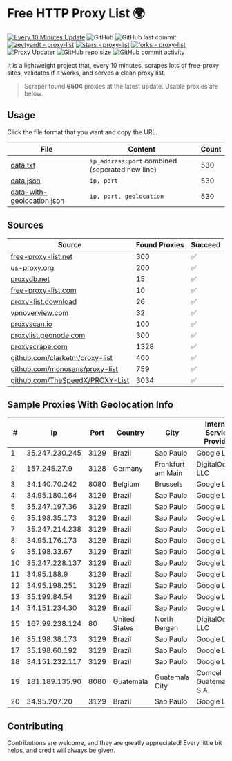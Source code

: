 
# Free HTTP Proxy List 🌍

[![Every 10 Minutes Update](https://github.com/mertguvencli/http-proxy-list/actions/workflows/main.yml/badge.svg?branch=main)](https://github.com/mertguvencli/http-proxy-list/actions/workflows/main.yml)
![GitHub](https://img.shields.io/github/license/mertguvencli/http-proxy-list)
![GitHub last commit](https://img.shields.io/github/last-commit/mertguvencli/http-proxy-list)
[![zevtyardt - proxy-list](https://img.shields.io/static/v1?label=zevtyardt&message=proxy-list&color=blue&logo=github)](https://github.com/zevtyardt/proxy-list "Go to GitHub repo")
[![stars - proxy-list](https://img.shields.io/github/stars/zevtyardt/proxy-list?style=social)](https://github.com/zevtyardt/proxy-list)
[![forks - proxy-list](https://img.shields.io/github/forks/zevtyardt/proxy-list?style=social)](https://github.com/zevtyardt/proxy-list)
[![Proxy Updater](https://github.com/zevtyardt/proxy-list/workflows/Proxy%20Updater/badge.svg)](https://github.com/zevtyardt/proxy-list/actions?query=workflow:"Proxy+Updater")
![GitHub repo size](https://img.shields.io/github/repo-size/zevtyardt/proxy-list)
[![GitHub commit activity](https://img.shields.io/github/commit-activity/m/zevtyardt/proxy-list?logo=commits)](https://github.com/zevtyardt/proxy-list/commits/main)

It is a lightweight project that, every 10 minutes, scrapes lots of free-proxy sites, validates if it works, and serves a clean proxy list.

> Scraper found **6504** proxies at the latest update. Usable proxies are below.

## Usage

Click the file format that you want and copy the URL.

|File|Content|Count|
|----|-------|-----|
|[data.txt](https://raw.githubusercontent.com/mertguvencli/http-proxy-list/main/proxy-list/data.txt)|`ip_address:port` combined (seperated new line)|530|
|[data.json](https://raw.githubusercontent.com/mertguvencli/http-proxy-list/main/proxy-list/data.json)|`ip, port`|530|
|[data-with-geolocation.json](https://raw.githubusercontent.com/mertguvencli/http-proxy-list/main/proxy-list/data-with-geolocation.json)|`ip, port, geolocation`|530|

## Sources

|Source|Found Proxies|Succeed|
|------|-------------|-------|
|[free-proxy-list.net](https://free-proxy-list.net)|300|✅|
|[us-proxy.org](https://www.us-proxy.org)|200|✅|
|[proxydb.net](http://proxydb.net)|15|✅|
|[free-proxy-list.com](https://free-proxy-list.com/?page=&port=&type%5B%5D=http&type%5B%5D=https&up_time=0&search=Search)|10|✅|
|[proxy-list.download](https://www.proxy-list.download/HTTP)|26|✅|
|[vpnoverview.com](https://vpnoverview.com/privacy/anonymous-browsing/free-proxy-servers)|32|✅|
|[proxyscan.io](https://www.proxyscan.io)|100|✅|
|[proxylist.geonode.com](https://proxylist.geonode.com/api/proxy-list?limit=300&page=1&sort_by=lastChecked&sort_type=desc&protocols=http,https)|300|✅|
|[proxyscrape.com](https://api.proxyscrape.com/v2/?request=displayproxies&protocol=http&timeout=10000&country=all&ssl=all&anonymity=all)|1328|✅|
|[github.com/clarketm/proxy-list](https://raw.githubusercontent.com/clarketm/proxy-list/master/proxy-list-raw.txt)|400|✅|
|[github.com/monosans/proxy-list](https://raw.githubusercontent.com/monosans/proxy-list/main/proxies/http.txt)|759|✅|
|[github.com/TheSpeedX/PROXY-List](https://raw.githubusercontent.com/TheSpeedX/PROXY-List/master/http.txt)|3034|✅|


## Sample Proxies With Geolocation Info

|#|Ip|Port|Country|City|Internet Service Provider|
|-|--|----|-------|----|-------------------------|
|1|35.247.230.245|3129|Brazil|Sao Paulo|Google LLC|
|2|157.245.27.9|3128|Germany|Frankfurt am Main|DigitalOcean, LLC|
|3|34.140.70.242|8080|Belgium|Brussels|Google LLC|
|4|34.95.180.164|3129|Brazil|Sao Paulo|Google LLC|
|5|35.247.197.36|3129|Brazil|Sao Paulo|Google LLC|
|6|35.198.35.173|3129|Brazil|Sao Paulo|Google LLC|
|7|35.247.214.238|3129|Brazil|Sao Paulo|Google LLC|
|8|34.95.176.173|3129|Brazil|Sao Paulo|Google LLC|
|9|35.198.33.67|3129|Brazil|Sao Paulo|Google LLC|
|10|35.247.228.137|3129|Brazil|Sao Paulo|Google LLC|
|11|34.95.188.9|3129|Brazil|Sao Paulo|Google LLC|
|12|34.95.198.251|3129|Brazil|Sao Paulo|Google LLC|
|13|35.199.84.54|3129|Brazil|Sao Paulo|Google LLC|
|14|34.151.234.30|3129|Brazil|Sao Paulo|Google LLC|
|15|167.99.238.124|80|United States|North Bergen|DigitalOcean, LLC|
|16|35.198.38.173|3129|Brazil|Sao Paulo|Google LLC|
|17|35.198.60.192|3129|Brazil|Sao Paulo|Google LLC|
|18|34.151.232.117|3129|Brazil|Sao Paulo|Google LLC|
|19|181.189.135.90|8080|Guatemala|Guatemala City|Comcel Guatemala S.A.|
|20|34.95.207.20|3129|Brazil|Sao Paulo|Google LLC|



## Contributing

Contributions are welcome, and they are greatly appreciated! Every
little bit helps, and credit will always be given.

